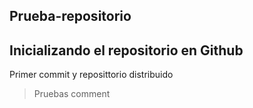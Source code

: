 ## Prueba-repositorio
Inicializando el repositorio en Github
---
Primer commit y reposittorio distribuido
> Pruebas comment
